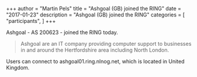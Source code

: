+++
author = "Martin Pels"
title = "Ashgoal (GB) joined the RING"
date = "2017-01-23"
description = "Ashgoal (GB) joined the RING"
categories = [
    "participants",
]
+++

Ashgoal - AS 200623 - joined the RING today.

> Ashgoal are an IT company providing computer support to businesses in and around the Hertfordshire area including North London.

Users can connect to ashgoal01.ring.nlnog.net, which is located in United Kingdom.

